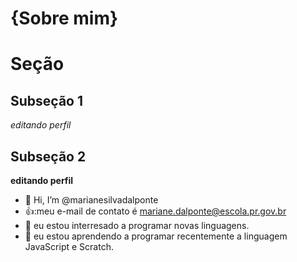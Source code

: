 #  {Sobre mim}
# Seção

## Subseção 1
_editando perfil_

## Subseção 2
**editando perfil**
- 👋 Hi, I’m @marianesilvadalponte
- 👍:meu e-mail de contato é mariane.dalponte@escola.pr.gov.br
- 👀 eu estou interresado a programar novas linguagens.
- 🌱 eu estou aprendendo a programar recentemente a linguagem JavaScript e Scratch.

<!---
marianesilvadalponte/marianesilvadalponte is a ✨ special ✨ repository because its `README.md` (this file) appears on your GitHub profile.
You can click the Preview link to take a look at your changes.
--->
